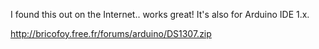 I found this out on the Internet.. works great!  It's also for Arduino IDE 1.x.

http://bricofoy.free.fr/forums/arduino/DS1307.zip

